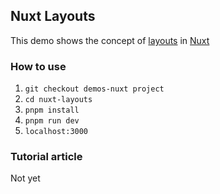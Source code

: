 ## Nuxt Layouts
This demo shows the concept of [layouts](https://nuxt.com/docs/guide/directory-structure/layouts) in [Nuxt](https://nuxt.com/)

### How to use
1. `git checkout demos-nuxt project`
2. `cd nuxt-layouts`
3. `pnpm install`
4. `pnpm run dev` 
5. `localhost:3000` 

### Tutorial article
Not yet
